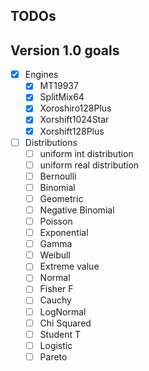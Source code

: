 ## TODOs

## Version 1.0 goals

- [x] Engines
    - [x] MT19937
    - [x] SplitMix64
    - [x] Xoroshiro128Plus
    - [x] Xorshift1024Star
    - [x] Xorshift128Plus
- [ ] Distributions
    - [ ] uniform int distribution
    - [ ] uniform real distribution
    - [ ] Bernoulli
    - [ ] Binomial
    - [ ] Geometric
    - [ ] Negative Binomial
    - [ ] Poisson
    - [ ] Exponential
    - [ ] Gamma
    - [ ] Weibull
    - [ ] Extreme value
    - [ ] Normal
    - [ ] Fisher F
    - [ ] Cauchy
    - [ ] LogNormal
    - [ ] Chi Squared
    - [ ] Student T
    - [ ] Logistic
    - [ ] Pareto

